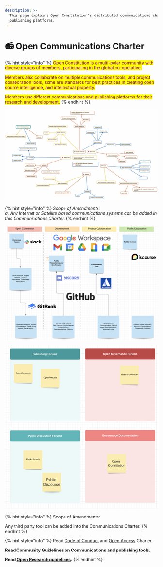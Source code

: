 ```yaml
---
description: >-
  This page explains Open Constitution's distributed communications charter and
  publishing platforms.
---
```


# 📻 Open Communications Charter

{% hint style="info" %}
<mark style="color:purple;">Open Constitution is a multi-polar community with diverse groups of members, participating in the global co-operative.</mark>

<mark style="color:purple;">Members also collaborate on multiple communications tools, and project collaboration tools, some are standards for best practices in creating open source intelligence, and intellectual property.</mark>

<mark style="color:purple;">Members use different communications and publishing platforms for their research and development.</mark>
{% endhint %}

![An illustration of distributed comm systems, MF](<../.gitbook/assets/MFCommSystems (1).jpg>)



{% hint style="info" %}
_Scope of Amendments:_\
_a. Any Internet or Satellite based communications systems can be added in this Communications Charter._
{% endhint %}

![](../.gitbook/assets/59706D05-468E-44AC-89CC-67909AC8848E.jpeg)





![](../.gitbook/assets/CE324155-FE5C-4DC8-B55B-8D7FDB00BBB9.jpeg)

{% hint style="info" %}
Scope of Amendments:

Any third party tool can be added into the Communications Charter.
{% endhint %}



{% hint style="info" %}
Read [Code of Conduct](code-of-conduct.md) and [Open Access](open-access-charter.md) Charter.



****[**Read Community Guidelines on Communications and publishing tools.**](https://docs.muellnersfoundation.info)****

**Read** [**Open Research guidelines**](https://docs.muellnersfoundation.info/open-research/guidelines)**.**
{% endhint %}

